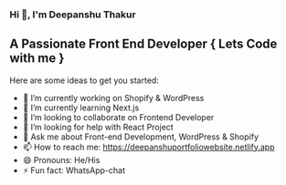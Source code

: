   ### Hi 👋, I'm Deepanshu Thakur
## A Passionate Front End Developer  { Lets Code with me }

<!--
**deepanshuthakur/deepanshuthakur** is a ✨ _special_ ✨ repository because its `README.md` (this file) appears on your GitHub profile.
-->
Here are some ideas to get you started:

- 🔭 I’m currently working on Shopify & WordPress
- 🌱 I’m currently learning Next.js
- 👯 I’m looking to collaborate on Frontend Developer 
- 🤔 I’m looking for help with React Project
- 💬 Ask me about Front-end Development, WordPress & Shopify
- 📫 How to reach me: https://deepanshuportfoliowebsite.netlify.app
- 😄 Pronouns: He/His
- ⚡ Fun fact: WhatsApp-chat

                           
